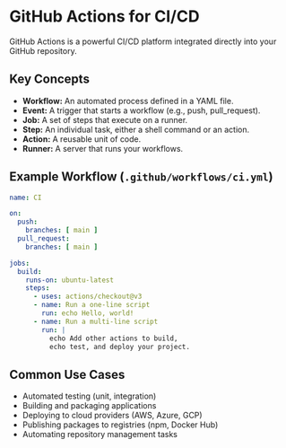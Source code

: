 # GitHub Actions for CI/CD

GitHub Actions is a powerful CI/CD platform integrated directly into your GitHub repository.

## Key Concepts
- **Workflow:** An automated process defined in a YAML file.
- **Event:** A trigger that starts a workflow (e.g., push, pull_request).
- **Job:** A set of steps that execute on a runner.
- **Step:** An individual task, either a shell command or an action.
- **Action:** A reusable unit of code.
- **Runner:** A server that runs your workflows.

## Example Workflow (`.github/workflows/ci.yml`)
```yaml
name: CI

on:
  push:
    branches: [ main ]
  pull_request:
    branches: [ main ]

jobs:
  build:
    runs-on: ubuntu-latest
    steps:
      - uses: actions/checkout@v3
      - name: Run a one-line script
        run: echo Hello, world!
      - name: Run a multi-line script
        run: |
          echo Add other actions to build,
          echo test, and deploy your project.
```

## Common Use Cases
- Automated testing (unit, integration)
- Building and packaging applications
- Deploying to cloud providers (AWS, Azure, GCP)
- Publishing packages to registries (npm, Docker Hub)
- Automating repository management tasks 